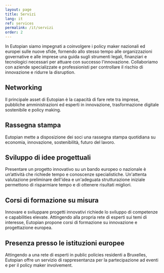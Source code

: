 ```yaml
---
layout: page
title: Servizi
lang: it
ref: services
permalink: /it/servizi
order: 2
---
```


In Eutopian siamo impegnati a coinvolgere i policy maker nazionali ed europei sulle nuove sfide, fornendo allo stesso tempo alle organizzazioni governative e alle imprese una guida sugli strumenti legali, finanziari e tecnologici necessari per attuare con successo l'innovazione. Collaboriamo con aziende specializzate e professionisti per controllare il rischio di innovazione e ridurre la disruption.

## Networking

Il principale asset di Eutopian è la capacità di fare rete tra imprese, pubbliche amministrazioni ed esperti in innovazione, trasformazione digitale sostenibile e policy making.

## Rassegna stampa

Eutopian mette a disposizione dei soci una rassegna stampa quotidiana su economia, innovazione, sostenibilità, futuro del lavoro.

## Sviluppo di idee progettuali

Presentare un progetto innovativo su un bando europeo o nazionale è un’attività che richiede tempo e conoscenze specialistiche. Un'attenta valutazione preliminare dell'idea e un'adeguata strutturazione iniziale permettono di risparmiare tempo e di ottenere risultati migliori.

## Corsi di formazione su misura

Innovare e sviluppare progetti innovativi richiede lo sviluppo di competenze e capabilities elevate. Attingendo alla propria rete di esperti sui temi di interesse, Eutopian propone corsi di formazione su innovazione e progettazione europea.

## Presenza presso le istituzioni europee

Attingendo a una rete di esperti in public policies residenti a Bruxelles, Eutopian offre un servizio di rappresentanza per la partecipazione ad eventi e per il policy maker involvement.
